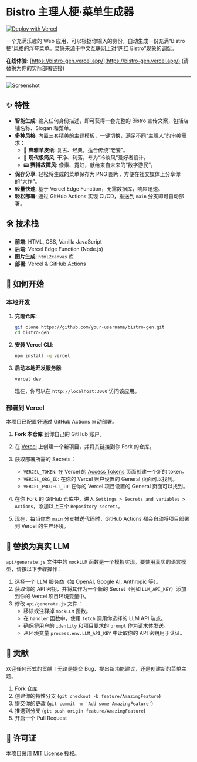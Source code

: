# Bistro 主理人梗·菜单生成器

[![Deploy with Vercel](https://vercel.com/button)](https://vercel.com/new/clone?repository-url=https%3A%2F%2Fgithub.com%2Fyour-username%2Fbistro-gen)

一个充满乐趣的 Web 应用，可以根据你输入的身份，自动生成一份充满“Bistro 梗”风格的浮夸菜单。灵感来源于中文互联网上对“网红 Bistro”现象的调侃。

**在线体验:** [https://bistro-gen.vercel.app/](https://bistro-gen.vercel.app/) (请替换为你的实际部署链接)

---

![Screenshot](https://user-images.githubusercontent.com/your-id/your-image.png) <!-- 建议替换为项目截图 -->

## ✨ 特性

- **智能生成**: 输入任何身份描述，即可获得一套完整的 Bistro 宣传文案，包括店铺名称、Slogan 和菜单。
- **多种风格**: 内置三套精美的主题模板，一键切换，满足不同“主理人”的审美需求：
    - 📜 **典雅羊皮纸**: 复古、经典，适合传统“老饕”。
    - 📄 **现代极简风**: 干净、利落，专为“冷淡风”爱好者设计。
    - 📟 **赛博故障风**: 像素、霓虹，献给来自未来的“数字游民”。
- **保存分享**: 轻松将生成的菜单保存为 PNG 图片，方便在社交媒体上分享你的“大作”。
- **轻量快速**: 基于 Vercel Edge Function，无需数据库，响应迅速。
- **轻松部署**: 通过 GitHub Actions 实现 CI/CD，推送到 `main` 分支即可自动部署。

## 🛠️ 技术栈

- **前端**: HTML, CSS, Vanilla JavaScript
- **后端**: Vercel Edge Function (Node.js)
- **图片生成**: `html2canvas` 库
- **部署**: Vercel & GitHub Actions

## 🚀 如何开始

### 本地开发

1.  **克隆仓库**:
    ```bash
    git clone https://github.com/your-username/bistro-gen.git
    cd bistro-gen
    ```

2.  **安装 Vercel CLI**:
    ```bash
    npm install -g vercel
    ```

3.  **启动本地开发服务器**:
    ```bash
    vercel dev
    ```
    现在，你可以在 `http://localhost:3000` 访问该应用。

### 部署到 Vercel

本项目已配置好通过 GitHub Actions 自动部署。

1.  **Fork 本仓库** 到你自己的 GitHub 账户。

2.  在 [Vercel](https://vercel.com/) 上创建一个新项目，并将其链接到你 Fork 的仓库。

3.  获取部署所需的 Secrets：
    - `VERCEL_TOKEN`: 在 Vercel 的 [Access Tokens](https://vercel.com/account/tokens) 页面创建一个新的 token。
    - `VERCEL_ORG_ID`: 在你的 Vercel 账户设置的 General 页面可以找到。
    - `VERCEL_PROJECT_ID`: 在你的 Vercel 项目设置的 General 页面可以找到。

4.  在你 Fork 的 GitHub 仓库中，进入 `Settings > Secrets and variables > Actions`，添加以上三个 `Repository secrets`。

5.  现在，每当你向 `main` 分支推送代码时，GitHub Actions 都会自动将项目部署到 Vercel 的生产环境。

## 🧠 替换为真实 LLM

`api/generate.js` 文件中的 `mockLLM` 函数是一个模拟实现。要使用真实的语言模型，请按以下步骤操作：

1.  选择一个 LLM 服务商（如 OpenAI, Google AI, Anthropic 等）。
2.  获取你的 API 密钥，并将其作为一个新的 Secret（例如 `LLM_API_KEY`）添加到你的 Vercel 项目环境变量中。
3.  修改 `api/generate.js` 文件：
    - 移除或注释掉 `mockLLM` 函数。
    - 在 `handler` 函数中，使用 `fetch` 调用你选择的 LLM API 端点。
    - 确保将用户的 `identity` 和项目要求的 `prompt` 作为请求体发送。
    - 从环境变量 `process.env.LLM_API_KEY` 中读取你的 API 密钥用于认证。

## 🤝 贡献

欢迎任何形式的贡献！无论是提交 Bug、提出新功能建议，还是创建新的菜单主题。

1.  Fork 仓库
2.  创建你的特性分支 (`git checkout -b feature/AmazingFeature`)
3.  提交你的更改 (`git commit -m 'Add some AmazingFeature'`)
4.  推送到分支 (`git push origin feature/AmazingFeature`)
5.  开启一个 Pull Request

## 📄 许可证

本项目采用 [MIT License](LICENSE) 授权。
